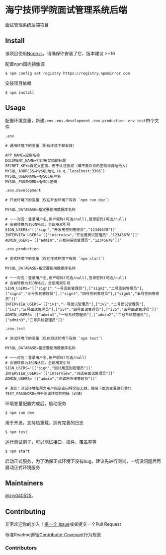 # 海宁技师学院面试管理系统后端

面试管理系统后端项目

## Install

该项目使用[Node.js](http://nodejs.org)，请确保你安装了它，版本建议 >=16

配置npm国内镜像源

```shell
$ npm config set registry https://registry.npmmirror.com
```

安装项目依赖

```shell
$ npm install
```

## Usage

配置环境变量，新建`.env` `.env.development` `.env.production` `.env.test`四个文件

`.env`

```dotenv
# 通用环境下的变量（所有环境下都有效）

APP_NAME=应用名称
DOCUMENT_NAME=打印用文档的标题
SECRET_KEY=自定义密钥，用于认证授权（请不要将你的密钥泄露给他人）
MYSQL_ADDRESS=MySQL地址（e.g.`localhost:3306`）
MYSQL_USERNAME=MySQL用户名
MYSQL_PASSWORD=MySQL密码
```

`.env.development`

```dotenv
# 开发环境下的变量（仅在开发环境下有效 `npm run dev`）

MYSQL_DATABASE=指定要使用数据库名称

# 一一对应：登录用户名,用户昵称(可选/null),登录密码(可选/null)
# 会被转换为JSON格式，全部用双引号
SIGN_USERS='[["sign","开发用签到管理员","12345678"]]'
INTERVIEW_USERS='[["interview","开发用面试管理员","12345678"]]'
ADMIN_USERS='[["admin","开发用系统管理员","12345678"]]'
```

`.env.production`

```dotenv
# 正式环境下的变量（仅在正式环境下有效 `npm start`）

MYSQL_DATABASE=指定要使用数据库名称

# 一一对应：登录用户名,用户昵称(可选/null),登录密码(可选/null)
# 会被转换为JSON格式，全部用双引号
SIGN_USERS='[["sign1","一号签到管理员"],["sign2","二号签到管理员"],["sign3","三号签到管理员"],["sign4","四号签到管理员"],["sign5","五号签到管理员"]]'
INTERVIEW_USERS='[["iv1","一号面试管理员"],["iv2","二号面试管理员"],["iv3","三号面试管理员"],["iv4","四号面试管理员"],["iv5","五号面试管理员"]]'
ADMIN_USERS='[["admin1","一号系统管理员"],["admin2","二号系统管理员"],["admin3","三号系统管理员"]]'
```

`.env.test`

```dotenv
# 测试环境下的变量（仅在测试环境下有效 `npm test`）

MYSQL_DATABASE=指定要使用数据库名称

# 一一对应：登录用户名,用户昵称(可选/null)
# 会被转换为JSON格式，全部用双引号
SIGN_USERS='[["sign","测试用签到管理员"]]'
INTERVIEW_USERS='[["interview","测试用面试管理员"]]'
ADMIN_USERS='[["admin","测试用系统管理员"]]'

# 注意：测试环境如果为用户指定密码将全部无效，使用下面的变量进行替代
TEST_PASSWORD=用于测试环境的密码（必填）
```

环境变量配置完成后，启动服务

```shell
$ npm run dev
```

用于开发，支持热重载，拥有完善的日志

```shell
$ npm test
```

运行测试例子，可以测试接口，插件，覆盖率等

```shell
$ npm start
```

启动正式服务，为了确保正式环境下没有bug，建议先进行测试，一切没问题后再启动正式环境服务

## Maintainers

[@zjy040525](https://github.com/zjy040525)。

## Contributing

非常欢迎你的加入！[提一个 Issue](https://github.com/zjy040525/interview-management-system/issues/new)或者提交一个Pull Request

标准Readme遵循[Contributor Covenant](http://contributor-covenant.org/version/1/3/0/)行为规范

### Contributors
